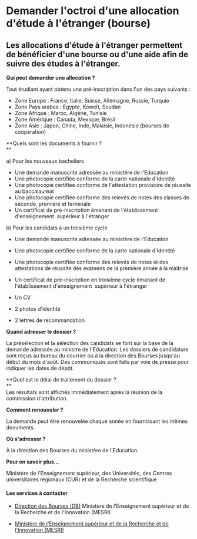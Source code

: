 # Demander l'octroi d'une allocation d'étude à l'étranger (bourse)

Les allocations d'étude à l'étranger permettent de bénéficier d'une bourse ou d'une aide afin de suivre des études à l'étranger.
--------------------------------------------------------------------------------------------------------------------------------

**Qui peut demander une allocation ?**

Tout étudiant ayant obtenu une pré-inscription dans l'un des pays suivants :  

*   Zone Europe : France, Italie, Suisse, Allemagne, Russie, Turquie
*   Zone Pays arabes : Egypte, Koweït, Soudan
*   Zone Afrique : Maroc, Algérie, Tunisie
*   Zone Amérique : Canada, Mexique, Brésil
*   Zone Asie : Japon, Chine, Inde, Malaisie, Indonésie (bourses de coopération)  
    

**Quels sont les documents à fournir ?  
**

a) Pour les nouveaux bacheliers

*   Une demande manuscrite adressée au ministère de l'Education
*   Une photocopie certifiée conforme de la carte nationale d'identité
*   Une photocopie certifiée conforme de l'attestation provisoire de réussite au baccalauréat
*   Une photocopie certifiée conforme des relevés de notes des classes de seconde, première et terminale
*   Un certificat de pré-inscription émanant de l'établissement d'enseignement  supérieur à l'étranger

b) Pour les candidats à un troisième cycle  
  

*   Une demande manuscrite adressée au ministère de l'Education
*   Une photocopie certifiée conforme de la carte nationale d'identité
*   Une photocopie certifiée conforme des relevés de notes et des attestations de réussite des examens de la première année à la maîtrise  
    
*   Un certificat de pré-inscription en troisième cycle émanant de l'établissement d'enseignement  supérieur à l'étranger
*   Un CV
*   2 photos d'identité
*   2 lettres de recommandation  
    

**Quand adresser le dossier ?**

La présélection et la sélection des candidats se font sur la base de la demande adressée au ministre de l'Education. Les dossiers de candidature sont reçus au bureau du courrier ou à la direction des Bourses jusqu'au début du mois d'août. Des communiqués sont faits par voie de presse pour indiquer les dates de dépôt.  
  
**Quel est le délai de traitement du dossier ?  
**  
Les résultats sont affichés immédiatement après la réunion de la commission d'attribution.  

**Comment renouveler ?**

La demande peut être renouvelée chaque année en fournissant les mêmes documents.

**Où s'adresser ?**

À la direction des Bourses du ministère de l'Education. 

**Pour en savoir plus...**  
  
Ministère de l'Enseignement supérieur, des Universités, des Centres universitaires régionaux (CUR) et de la Recherche scientifique

#### Les services à contacter

*   [Direction des Bourses (DB)](../../../services/direction-des-bourses-db.md) Ministère de l’Enseignement supérieur et de la Recherche et de l'Innovation (MESRI)  
    
*   [Ministère de l’Enseignement supérieur et de la Recherche et de l'Innovation (MESRI)](../../../services/ministere-de-lenseignement-superieur-et-de-la-recherche-et-de-linnovation-mesri.md)